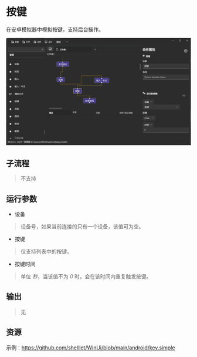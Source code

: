 # 按键 
在安卓模拟器中模拟按键，支持后台操作。


![AdbKey](./images/07.png ':size=90%')


## 子流程

> 不支持

## 运行参数


* 设备
> 设备号，如果当前连接的只有一个设备，该值可为空。
* 按键
> 仅支持列表中的按键。
* 按键时间
> 单位 *秒*，当该值不为 *0* 时，会在该时间内重复触发按键。

## 输出 
> 无

## 资源

示例：https://github.com/shelllet/WinUi/blob/main/android/key.simple

